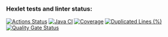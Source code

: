 ### Hexlet tests and linter status:
[![Actions Status](https://github.com/mari-ship-it/java-project-72/actions/workflows/hexlet-check.yml/badge.svg)](https://github.com/mari-ship-it/java-project-72/actions)
[![Java CI](https://github.com/mari-ship-it/java-project-72/actions/workflows/build.yml/badge.svg)](https://github.com/mari-ship-it/java-project-72/actions/workflows/build.yml)
[![Coverage](https://sonarcloud.io/api/project_badges/measure?project=mari-ship-it_java-project-72&metric=coverage)](https://sonarcloud.io/summary/new_code?id=mari-ship-it_java-project-72)
[![Duplicated Lines (%)](https://sonarcloud.io/api/project_badges/measure?project=mari-ship-it_java-project-72&metric=duplicated_lines_density)](https://sonarcloud.io/summary/new_code?id=mari-ship-it_java-project-72)
[![Quality Gate Status](https://sonarcloud.io/api/project_badges/measure?project=mari-ship-it_java-project-72&metric=alert_status)](https://sonarcloud.io/summary/new_code?id=mari-ship-it_java-project-72)
